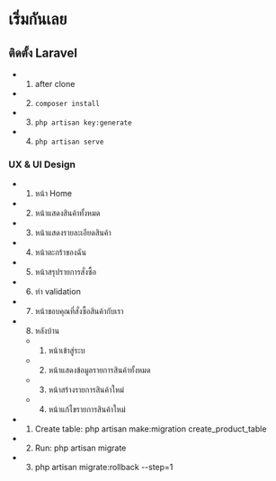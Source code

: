 # เริ่มกันเลย

## ติดตั้ง Laravel
- 1. after clone
- 2. `composer install`
- 3. `php artisan key:generate`
- 4. `php artisan serve`

### UX & UI Design
- 1. หน้า Home
- 2. หน้าแสดงสินค้าทั้งหมด
- 3. หน้าแสดงรายละเอียดสินค้า
- 4. หน้าตะกร้าของฉัน
- 5. หน้าสรุปรายการสั่งซื้อ
- 6. ทำ validation
- 7. หน้าขอบคุณที่สั่งซื้อสินค้ากับเรา
- 8. หลังบ้าน
	- 1. หน้าเข้าสู่ระบ
	- 2. หน้าแสดงข้อมูลรายการสินค้าทั้งหมด
	- 3. หน้าสร้างรายการสินค้าใหม่
	- 4. หน้าแก้ไขรายการสินค้าใหม่
- 1. Create table: php artisan make:migration create_product_table
- 2. Run: php artisan migrate
- 3. php artisan migrate:rollback --step=1
